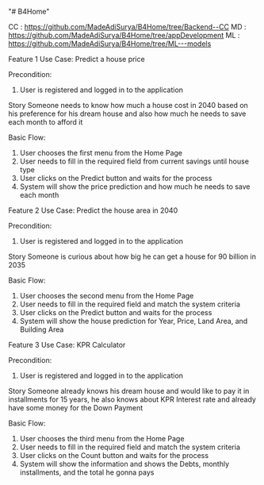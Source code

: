 "# B4Home"

CC : https://github.com/MadeAdiSurya/B4Home/tree/Backend--CC
MD : https://github.com/MadeAdiSurya/B4Home/tree/appDevelopment
ML : https://github.com/MadeAdiSurya/B4Home/tree/ML---models

Feature 1
Use Case: Predict a house price

Precondition:

1. User is registered and logged in to the application

Story
Someone needs to know how much a house cost in 2040 based on his preference for his dream house and also how much he needs to save each month to afford it

Basic Flow:

1. User chooses the first menu from the Home Page
2. User needs to fill in the required field from current savings until house type
3. User clicks on the Predict button and waits for the process
4. System will show the price prediction and how much he needs to save each month

Feature 2
Use Case: Predict the house area in 2040

Precondition:

1. User is registered and logged in to the application

Story
Someone is curious about how big he can get a house for 90 billion in 2035

Basic Flow:

1. User chooses the second menu from the Home Page
2. User needs to fill in the required field and match the system criteria
3. User clicks on the Predict button and waits for the process
4. System will show the house prediction for Year, Price, Land Area, and Building Area

Feature 3
Use Case: KPR Calculator

Precondition:

1. User is registered and logged in to the application

Story
Someone already knows his dream house and would like to pay it in installments for 15 years, he also knows about KPR Interest rate and already have some money for the Down Payment

Basic Flow:

1. User chooses the third menu from the Home Page
2. User needs to fill in the required field and match the system criteria
3. User clicks on the Count button and waits for the process
4. System will show the information and shows the Debts, monthly installments, and the total he gonna pays
